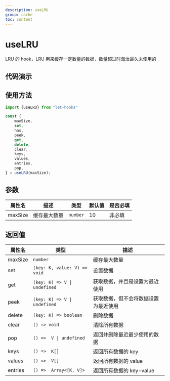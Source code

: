 ```yaml
---
description: useLRU
group: cache
toc: content
---
```


# useLRU

LRU 的 hook，LRU 用来缓存一定数量的数据，数量超过时淘汰最久未使用的

## 代码演示

<code src="let-hooks/useLRU/demos/base.tsx" title="基本用法"></code>

## 使用方法

```ts
import {useLRU} from "let-hooks"

const {
    maxSize,
    set,
    has,
    peek,
    get,
    delete,
    clear,
    keys,
    values,
    entries,
    pop,
} = useLRU(maxSize);
```

## 参数

| 属性名  | 描述         | 类型     | 默认值 | 是否必填 |
| ------- | ------------ | -------- | ------ | -------- |
| maxSize | 缓存最大数量 | `number` | 10     | 非必填   |

## 返回值

| 属性名  | 类型                         | 描述                                 |
| ------- | ---------------------------- | ------------------------------------ |
| maxSize | `number`                     | 缓存最大数量                         |
| set     | `(key: K, value: V) => void` | 设置数据                             |
| get     | `(key: K) => V \| undefined` | 获取数据，并且是设置为最近使用       |
| peek    | `(key: K) => V \| undefined` | 获取数据，但不会将数据设置为最近使用 |
| delete  | `(key: K) => boolean`        | 删除数据                             |
| clear   | `() => void`                 | 清除所有数据                         |
| pop     | `() =>  V \| undefined`      | 返回并删除最近最少使用的数据         |
| keys    | `() =>  K[]`                 | 返回所有数据的 key                   |
| values  | `() =>  V[]`                 | 返回所有数据的 value                 |
| entries | `() =>  Array<[K, V]>`       | 返回所有数据的 key-value             |
